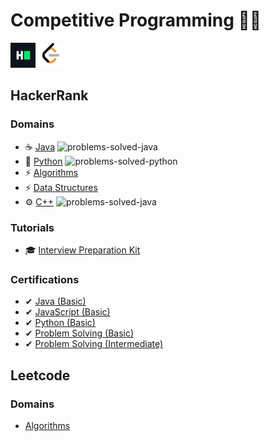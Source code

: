 # Competitive Programming 🐱‍👤

<a href="https://www.hackerrank.com/anishviewer"><img src="assets/hackerrank.png" width="40px"></a>
<a href="https://leetcode.com/anishlearnstocode/"><img src="assets/leetcode.png" width="40px"></a>

## HackerRank 

### Domains
- ☕ [Java](https://github.com/anishLearnsToCode/hackerrank-java) ![problems-solved-java](https://img.shields.io/badge/Solved-68/68-1abc9c.svg)
- 🐍 [Python](https://github.com/anishLearnsToCode/hackerrank-python) ![problems-solved-python](https://img.shields.io/badge/Solved-115/115-1abc9c.svg)
- ⚡ [Algorithms](https://github.com/anishLearnsToCode/hackerrank-algorithms)
- ⚡ [Data Structures](https://github.com/anishLearnsToCode/hackerrank-data-structures)
- ⚙ [C++](https://github.com/anishLearnsToCode/hackerrank-cpp) ![problems-solved-java](https://img.shields.io/badge/Solved-44/44-1abc9c.svg)

### Tutorials
- 🎓 [Interview Preparation Kit](https://github.com/anishLearnsToCode/hackerrank-interview-preparation-kit)

### Certifications
- ✔ [Java (Basic)](https://github.com/anishLearnsToCode/hackerrank-java-basic-skill-test) 
- ✔ [JavaScript (Basic)](https://github.com/anishLearnsToCode//hackerrank-js-basic-skill-test)
- ✔ [Python (Basic)](https://github.com/anishLearnsToCode/hackerrank-python-basic-skill-test)
- ✔ [Problem Solving (Basic)](https://github.com/anishLearnsToCode//hackerrank-problem-solving-skill-test)
- ✔ [Problem Solving (Intermediate)](https://github.com/anishLearnsToCode//hackerrank-problem-solving-intermediate-skill-test)
  
## Leetcode

### Domains
- [Algorithms](https://github.com/anishLearnsToCode/leetcode-algorithms)
